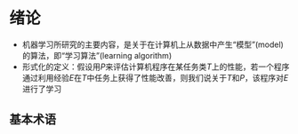 # 绪论
* 机器学习所研究的主要内容，是关于在计算机上从数据中产生“模型”(model)的算法，即“学习算法”(learning algorithm)
* 形式化的定义：假设用*P*来评估计算机程序在某任务类*T*上的性能，若一个程序通过利用经验*E*在*T*中任务上获得了性能改善，则我们说关于*T*和*P*，该程序对*E*进行了学习
## 基本术语

